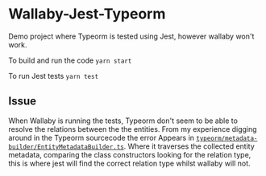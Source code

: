 # Wallaby-Jest-Typeorm

Demo project where Typeorm is tested using Jest, however wallaby won't work.

To build and run the code `yarn start`

To run Jest tests `yarn test` 

## Issue

When Wallaby is running the tests, Typeorm don't seem to be able to resolve the relations between the the entities. From my experience digging around in the Typeorm sourcecode the error Appears in [`typeorm/metadata-builder/EntityMetadataBuilder.ts`](https://github.com/typeorm/typeorm/blob/master/src/metadata-builder/EntityMetadataBuilder.ts#L646). Where it traverses the collected entity metadata, comparing the class constructors looking for the relation type, this is where jest will find the correct relation type whilst wallaby will not.
